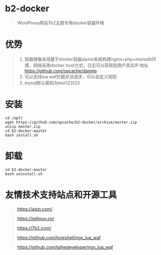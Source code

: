 # b2-docker
> WordPress网站7b2主题专用docker容器环境

# 优势
> 1. 容器镜像采用基于docker容器alpine系统构建nginx+php+mariadb环境，网络采用docker host方式，日志可以获取到用户真实IP
>    地址   https://github.com/opcache/danmp
> 2. 可以支持lua waf拦截非法请求，可以自定义规则
> 3. mysql默认密码为test123123

# 安装
```
cd /opt/
wget https://github.com/opcache/b2-docker/archive/master.zip
unzip master.zip
cd b2-docker-master
bash install.sh
```

# 卸载
```
cd b2-docker-master
bash uninstall.sh
```


# 友情技术支持站点和开源工具

> <https://aqzt.com/>

> <https://selinux.cn/>

> <https://7b2.com/>

> <https://github.com/loveshell/ngx_lua_waf>

> <https://github.com/taihedeveloper/ngx_lua_waf>


